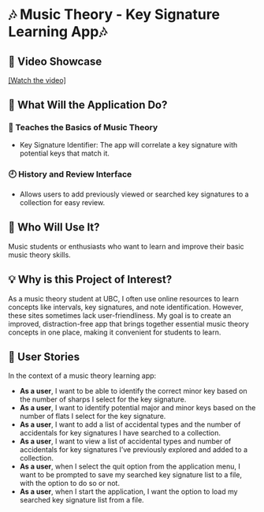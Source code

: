 # 🎶 Music Theory - Key Signature Learning App🎶

## 🎥 Video Showcase
[[Watch the video]](https://www.youtube.com/watch?v=kNTAVG3P64M)

## 🌟 What Will the Application Do?

### 🎼 Teaches the Basics of Music Theory
- Key Signature Identifier: The app will correlate a key signature with potential keys that match it.
  
### 🕘 History and Review Interface
- Allows users to add previously viewed or searched key signatures to a collection for easy review.

## 👤 Who Will Use It?
Music students or enthusiasts who want to learn and improve their basic music theory skills.

## 💡 Why is this Project of Interest?
As a music theory student at UBC, I often use online resources to learn concepts like intervals, key signatures, and note identification. However, these sites sometimes lack user-friendliness. My goal is to create an improved, distraction-free app that brings together essential music theory concepts in one place, making it convenient for students to learn.

## 📖 User Stories

In the context of a music theory learning app:

- **As a user**, I want to be able to identify the correct minor key based on the number of sharps I select for the key signature.
- **As a user**, I want to identify potential major and minor keys based on the number of flats I select for the key signature.
- **As a user**, I want to add a list of accidental types and the number of accidentals for key signatures I have searched to a collection.
- **As a user**, I want to view a list of accidental types and number of accidentals for key signatures I’ve previously explored and added to a collection.
- **As a user**, when I select the quit option from the application menu, I want to be prompted to save my searched key signature list to a file, with the option to do so or not.
- **As a user**, when I start the application, I want the option to load my searched key signature list from a file.

